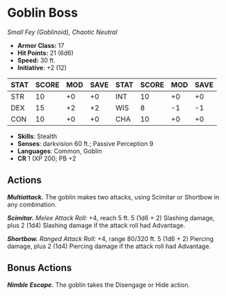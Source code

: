 # Goblin Boss

*Small Fey (Goblinoid), Chaotic Neutral*

- **Armor Class:** 17
- **Hit Points:** 21 (6d6)
- **Speed:** 30 ft.
- **Initiative**: +2 (12)

|STAT|SCORE|MOD|SAVE|STAT|SCORE|MOD|SAVE|
| --- | --- | --- | ---- |---| --- | --- | ---- |
| STR | 10 | +0 | +0 | INT | 10 | +0 | +0 |
| DEX | 15 | +2 | +2 | WIS | 8 | -1 | -1 |
| CON | 10 | +0 | +0 | CHA | 10 | +0 | +0 |

- **Skills**: Stealth
- **Senses**: darkvision 60 ft.; Passive Perception 9
- **Languages**: Common, Goblin
- **CR** 1 (XP 200; PB +2

## Actions

***Multiattack.*** The goblin makes two attacks, using Scimitar or Shortbow in any combination.

***Scimitar.*** *Melee Attack Roll:* +4, reach 5 ft. 5 (1d6 + 2) Slashing damage, plus 2 (1d4) Slashing damage if the attack roll had Advantage.

***Shortbow.*** *Ranged Attack Roll:* +4, range 80/320 ft. 5 (1d6 + 2) Piercing damage, plus 2 (1d4) Piercing damage if the attack roll had Advantage.


## Bonus Actions

***Nimble Escape.*** The goblin takes the Disengage or Hide action.

